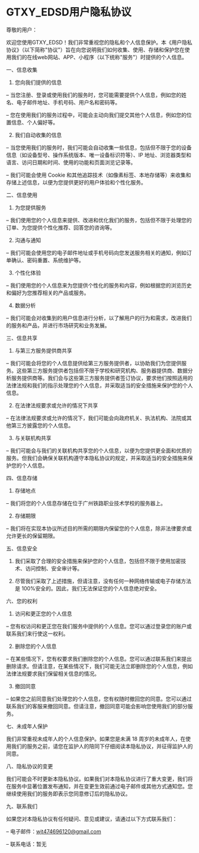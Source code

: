 GTXY_EDSD用户隐私协议
===

尊敬的用户：

欢迎您使用GTXY_EDSD！我们非常重视您的隐私和个人信息保护。本《用户隐私协议》（以下简称"协议"）旨在向您说明我们如何收集、使用、存储和保护您在使用我们的在线web网站、APP、小程序（以下统称"服务"）时提供的个人信息。

一、信息收集

1. 您向我们提供的信息

– 当您注册、登录或使用我们的服务时，您可能需要提供个人信息，例如您的姓名、电子邮件地址、手机号码、用户名和密码等。

– 您在使用我们的服务过程中，可能会主动向我们提交其他个人信息，例如您的位置信息、个人偏好等。

2. 我们自动收集的信息

– 当您使用我们的服务时，我们可能会自动收集一些信息，包括但不限于您的设备信息（如设备型号、操作系统版本、唯一设备标识符等）、IP 地址、浏览器类型和语言、访问日期和时间、使用的功能和页面浏览记录等。

– 我们可能会使用 Cookie 和其他追踪技术（如像素标签、本地存储等）来收集和存储上述信息，以便为您提供更好的用户体验和个性化服务。

二、信息使用

1. 为您提供服务

– 我们使用您的个人信息来提供、改进和优化我们的服务，包括但不限于处理您的订单、为您提供个性化推荐、回答您的咨询等。

2. 沟通与通知

– 我们可能会使用您的电子邮件地址或手机号码向您发送服务相关的通知，例如订单确认、密码重置、系统维护等。

3. 个性化体验

– 我们使用您的个人信息来为您提供个性化的服务和内容，例如根据您的浏览历史和偏好为您推荐相关的产品或服务。

4. 数据分析

– 我们可能会对收集到的用户信息进行分析，以了解用户的行为和需求，改进我们的服务和产品，并进行市场研究和业务发展。

三、信息共享

1. 与第三方服务提供商共享

– 我们可能会将您的个人信息提供给第三方服务提供者，以协助我们为您提供服务。这些第三方服务提供者包括但不限于学校和研究机构、服务器提供商、数据分析服务提供商等。我们会与这些第三方服务提供者签订协议，要求他们按照适用的法律法规和我们的指示处理您的个人信息，并采取适当的安全措施来保护您的个人信息。

2. 在法律法规要求或允许的情况下共享

– 在法律法规要求或允许的情况下，我们可能会向政府机关、执法机构、法院或其他第三方披露您的个人信息。

3. 与关联机构共享

– 我们可能会与我们的关联机构共享您的个人信息，以便为您提供更全面和优质的服务。但我们会确保关联机构遵守本隐私协议的规定，并采取适当的安全措施来保护您的个人信息。

四、信息存储

1. 存储地点

– 我们将您的个人信息存储在位于广州铁路职业技术学校的服务器上。

2. 存储期限

– 我们将在实现本协议所述目的所需的期限内保留您的个人信息，除非法律要求或允许更长的保留期限。

五、信息安全

1. 我们采取了合理的安全措施来保护您的个人信息，包括但不限于使用加密技术、访问控制、安全审计等。

2. 尽管我们采取了上述措施，但请注意，没有任何一种网络传输或电子存储方法是 100%安全的。因此，我们无法保证您的个人信息绝对安全。

六、您的权利

1. 访问和更正您的个人信息

– 您有权访问和更正您在我们服务中提供的个人信息。您可以通过登录您的账户或联系我们来行使这一权利。

2. 删除您的个人信息

– 在某些情况下，您有权要求我们删除您的个人信息。您可以通过联系我们来提出删除请求。但请注意，在某些情况下，我们可能无法立即删除您的个人信息，例如法律法规要求我们保留相关信息的情况。

3. 撤回同意

– 如果您之前同意我们处理您的个人信息，您有权随时撤回您的同意。您可以通过联系我们的客服来撤回同意。但请注意，撤回同意可能会影响您使用我们的部分服务。

七、未成年人保护

我们非常重视未成年人的个人信息保护。如果您是未满 18 周岁的未成年人，在使用我们的服务之前，请您在监护人的陪同下仔细阅读本隐私协议，并征得监护人的同意。

八、隐私协议的变更

我们可能会不时更新本隐私协议。如果我们对本隐私协议进行了重大变更，我们将在服务中显著位置发布通知，并在变更生效前通过电子邮件或其他方式通知您。您继续使用我们的服务即表示您同意修订后的隐私协议。

九、联系我们

如果您对本隐私协议有任何疑问、意见或建议，请通过以下方式联系我们：

– 电子邮件：[wjt474696120@gmail.com](mailto:wjt474696120@gmail.com)

– 联系电话：暂无
